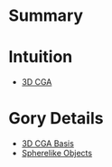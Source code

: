 # Summary

# Intuition

- [3D CGA](./intuition/cga3d.md)

# Gory Details

- [3D CGA Basis](./gory-details/cga3d-basis.md)
- [Spherelike Objects](./gory-details/cga3d-spheres.md)